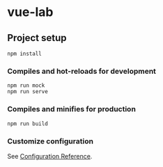 # vue-lab

## Project setup
```
npm install
```

### Compiles and hot-reloads for development
```
npm run mock
npm run serve
```

### Compiles and minifies for production
```
npm run build
```

### Customize configuration
See [Configuration Reference](https://cli.vuejs.org/config/).
